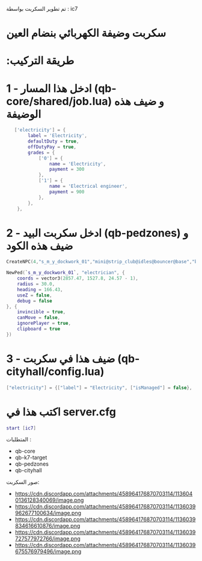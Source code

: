 تم تطوير السكربت بواسطة : ic7

# سكربت وضيفة الكهربائي بنضام العين


# :طريقة التركيب


# 1 -  ادخل هذا المسار (qb-core/shared/job.lua) و ضيف هذه الوضيفة
```lua
   ['electricity'] = {
		label = 'Electricity',
		defaultDuty = true,
		offDutyPay = true,
		grades = {
            ['0'] = {
                name = 'Electricity',
                payment = 300
            },
            ['1'] = {
                name = 'Electrical engineer',
                payment = 900
            },
        },
	},
```

# 2 - ادخل سكربت البيد (qb-pedzones) و ضيف هذه الكود
```lua
CreateNPC(4,"s_m_y_dockwork_01","mini@strip_club@idles@bouncer@base","base",{x = 2854.71, y = 1501.96, z = 23.72, h = 71.43},"") 

NewPed(`s_m_y_dockwork_01`, "electrician", {
    coords = vector3(2857.47, 1527.8, 24.57 - 1),
    radius = 30.0,
    heading = 166.43,
    useZ = false,
    debug = false
}, {
    invincible = true,
    canMove = false,
    ignorePlayer = true,
    clipboard = true
})

```

# 3 - ضيف هذا في سكربت (qb-cityhall/config.lua)

```lua
["electricity"] = {["label"] = "Electricity", ["isManaged"] = false},
```

# اكتب هذا في server.cfg
```lua
start [ic7]
```


المتطلبات :
- qb-core
- qb-k7-target
- qb-pedzones
- qb-cityhall


صور السكربت:
- https://cdn.discordapp.com/attachments/458964176870703114/1136040136128340069/image.png
- https://cdn.discordapp.com/attachments/458964176870703114/1136039962677100634/image.png
- https://cdn.discordapp.com/attachments/458964176870703114/1136039834616610876/image.png
- https://cdn.discordapp.com/attachments/458964176870703114/1136039727577972766/image.png
- https://cdn.discordapp.com/attachments/458964176870703114/1136039675576979496/image.png
